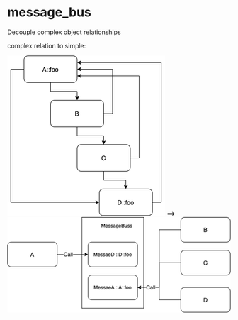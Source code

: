 # message_bus
Decouple complex object relationships

complex relation to simple:

![complex](complex.png) ==> ![simple](simple.png)
